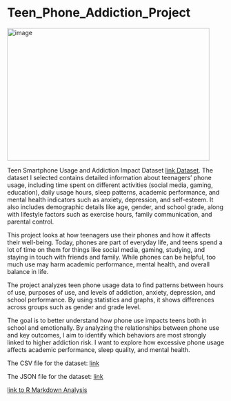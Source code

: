# Teen_Phone_Addiction_Project
<img width="469" height="307" alt="image" src="https://github.com/user-attachments/assets/1e473792-9a37-4296-a36f-340a2b53bcde" />


Teen Smartphone Usage and Addiction Impact Dataset [link Dataset](https://www.kaggle.com/datasets/sumedh1507/teen-phone-addiction).
The dataset I selected contains detailed information about teenagers’ phone usage, including time spent on different activities (social media, gaming, education), daily usage hours, sleep patterns, academic performance, and mental health indicators such as anxiety, depression, and self-esteem. It also includes demographic details like age, gender, and school grade, along with lifestyle factors such as exercise hours, family communication, and parental control.

This project looks at how teenagers use their phones and how it affects their well-being. Today, phones are part of everyday life, and teens spend a lot of time on them for things like social media, gaming, studying, and staying in touch with friends and family. While phones can be helpful, too much use may harm academic performance, mental health, and overall balance in life. 

The project analyzes teen phone usage data to find patterns between hours of use, purposes of use, and levels of addiction, anxiety, depression, and school performance. By using statistics and graphs, it shows differences across groups such as gender and grade level.

The goal is to better understand how phone use impacts teens both in school and emotionally. By analyzing the relationships between phone use and key outcomes, I aim to identify which behaviors are most strongly linked to higher addiction risk. I want to explore how excessive phone usage affects academic performance, sleep quality, and mental health.

The CSV file for the dataset: [link ](https://github.com/Sekhda611/Teen_Phone_Addiction_Project/blob/main/teen_phone_addiction_dataset.csv)


The JSON file for the dataset: [link](https://github.com/Sekhda611/Teen_Phone_Addiction_Project/blob/main/teen_phone_addiction_dataset.json)


[link to R Markdown Analysis](https://rpubs.com/sonal_621/Assignment3)

